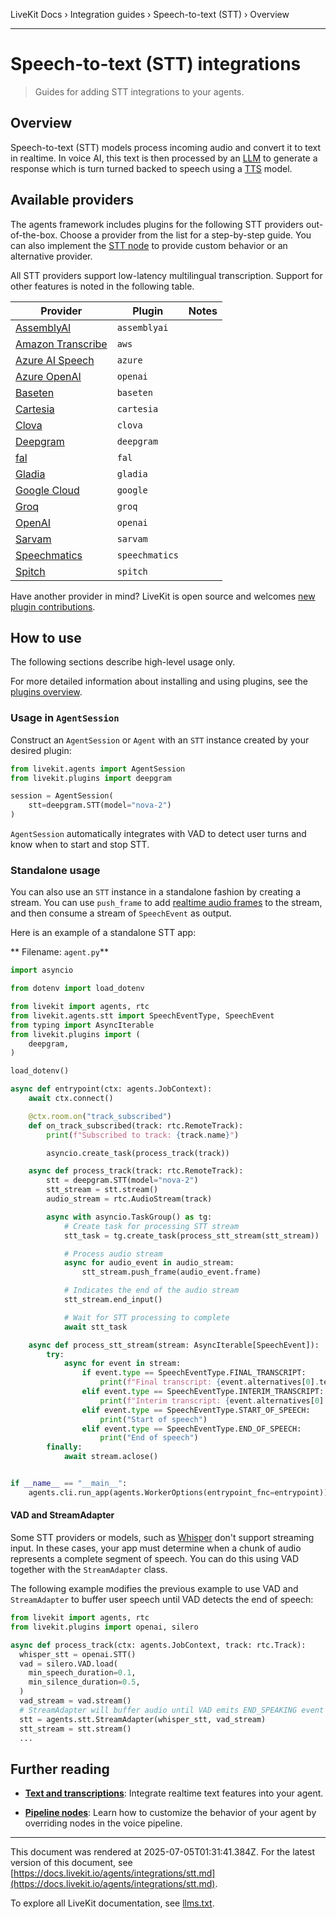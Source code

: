 LiveKit Docs › Integration guides › Speech-to-text (STT) › Overview

---

# Speech-to-text (STT) integrations

> Guides for adding STT integrations to your agents.

## Overview

Speech-to-text (STT) models process incoming audio and convert it to text in realtime. In voice AI, this text is then processed by an [LLM](https://docs.livekit.io/agents/integrations/llm.md) to generate a response which is turn turned backed to speech using a [TTS](https://docs.livekit.io/agents/integrations/tts.md) model.

## Available providers

The agents framework includes plugins for the following STT providers out-of-the-box. Choose a provider from the list for a step-by-step guide. You can also implement the [STT node](https://docs.livekit.io/agents/build/nodes.md#stt-node) to provide custom behavior or an alternative provider.

All STT providers support low-latency multilingual transcription. Support for other features is noted in the following table.

| Provider | Plugin | Notes |
| -------- | ------ | ----- |
| [AssemblyAI](https://docs.livekit.io/agents/integrations/stt/assemblyai.md) | `assemblyai` |  |
| [Amazon Transcribe](https://docs.livekit.io/agents/integrations/stt/aws.md) | `aws` |  |
| [Azure AI Speech](https://docs.livekit.io/agents/integrations/stt/azure.md) | `azure` |  |
| [Azure OpenAI](https://docs.livekit.io/agents/integrations/stt/azure-openai.md) | `openai` |  |
| [Baseten](https://docs.livekit.io/agents/integrations/stt/baseten.md) | `baseten` |  |
| [Cartesia](https://docs.livekit.io/agents/integrations/stt/cartesia.md) | `cartesia` |  |
| [Clova](https://docs.livekit.io/agents/integrations/stt/clova.md) | `clova` |  |
| [Deepgram](https://docs.livekit.io/agents/integrations/stt/deepgram.md) | `deepgram` |  |
| [fal](https://docs.livekit.io/agents/integrations/stt/fal.md) | `fal` |  |
| [Gladia](https://docs.livekit.io/agents/integrations/stt/gladia.md) | `gladia` |  |
| [Google Cloud](https://docs.livekit.io/agents/integrations/stt/google.md) | `google` |  |
| [Groq](https://docs.livekit.io/agents/integrations/stt/groq.md) | `groq` |  |
| [OpenAI](https://docs.livekit.io/agents/integrations/stt/openai.md) | `openai` |  |
| [Sarvam](https://docs.livekit.io/agents/integrations/stt/sarvam.md) | `sarvam` |  |
| [Speechmatics](https://docs.livekit.io/agents/integrations/stt/speechmatics.md) | `speechmatics` |  |
| [Spitch](https://docs.livekit.io/agents/integrations/stt/spitch.md) | `spitch` |  |

Have another provider in mind? LiveKit is open source and welcomes [new plugin contributions](https://docs.livekit.io/agents/integrations.md#contribute).

## How to use

The following sections describe high-level usage only.

For more detailed information about installing and using plugins, see the [plugins overview](https://docs.livekit.io/agents/integrations.md#install).

### Usage in `AgentSession`

Construct an `AgentSession` or `Agent` with an `STT` instance created by your desired plugin:

```python
from livekit.agents import AgentSession
from livekit.plugins import deepgram

session = AgentSession(
    stt=deepgram.STT(model="nova-2")
)

```

`AgentSession` automatically integrates with VAD to detect user turns and know when to start and stop STT.

### Standalone usage

You can also use an `STT` instance in a standalone fashion by creating a stream. You can use `push_frame` to add [realtime audio frames](https://docs.livekit.io/home/client/tracks.md) to the stream, and then consume a stream of `SpeechEvent` as output.

Here is an example of a standalone STT app:

** Filename: `agent.py`**

```python
import asyncio

from dotenv import load_dotenv

from livekit import agents, rtc
from livekit.agents.stt import SpeechEventType, SpeechEvent
from typing import AsyncIterable
from livekit.plugins import (
    deepgram,
)

load_dotenv()

async def entrypoint(ctx: agents.JobContext):
    await ctx.connect()

    @ctx.room.on("track_subscribed")
    def on_track_subscribed(track: rtc.RemoteTrack):
        print(f"Subscribed to track: {track.name}")

        asyncio.create_task(process_track(track))

    async def process_track(track: rtc.RemoteTrack):
        stt = deepgram.STT(model="nova-2")
        stt_stream = stt.stream()
        audio_stream = rtc.AudioStream(track)

        async with asyncio.TaskGroup() as tg:
            # Create task for processing STT stream
            stt_task = tg.create_task(process_stt_stream(stt_stream))

            # Process audio stream
            async for audio_event in audio_stream:
                stt_stream.push_frame(audio_event.frame)

            # Indicates the end of the audio stream
            stt_stream.end_input()

            # Wait for STT processing to complete
            await stt_task

    async def process_stt_stream(stream: AsyncIterable[SpeechEvent]):
        try:
            async for event in stream:
                if event.type == SpeechEventType.FINAL_TRANSCRIPT:
                    print(f"Final transcript: {event.alternatives[0].text}")
                elif event.type == SpeechEventType.INTERIM_TRANSCRIPT:
                    print(f"Interim transcript: {event.alternatives[0].text}")
                elif event.type == SpeechEventType.START_OF_SPEECH:
                    print("Start of speech")
                elif event.type == SpeechEventType.END_OF_SPEECH:
                    print("End of speech")
        finally:
            await stream.aclose()


if __name__ == "__main__":
    agents.cli.run_app(agents.WorkerOptions(entrypoint_fnc=entrypoint))


```

#### VAD and StreamAdapter

Some STT providers or models, such as [Whisper](https://github.com/openai/whisper) don't support streaming input. In these cases, your app must determine when a chunk of audio represents a complete segment of speech. You can do this using VAD together with the `StreamAdapter` class.

The following example modifies the previous example to use VAD and `StreamAdapter` to buffer user speech until VAD detects the end of speech:

```python
from livekit import agents, rtc
from livekit.plugins import openai, silero

async def process_track(ctx: agents.JobContext, track: rtc.Track):
  whisper_stt = openai.STT()
  vad = silero.VAD.load(
    min_speech_duration=0.1,
    min_silence_duration=0.5,
  )
  vad_stream = vad.stream()
  # StreamAdapter will buffer audio until VAD emits END_SPEAKING event
  stt = agents.stt.StreamAdapter(whisper_stt, vad_stream)
  stt_stream = stt.stream()
  ...

```

## Further reading

- **[Text and transcriptions](https://docs.livekit.io/agents/build/text.md)**: Integrate realtime text features into your agent.

- **[Pipeline nodes](https://docs.livekit.io/agents/build/nodes.md)**: Learn how to customize the behavior of your agent by overriding nodes in the voice pipeline.

---

This document was rendered at 2025-07-05T01:31:41.384Z.
For the latest version of this document, see [https://docs.livekit.io/agents/integrations/stt.md](https://docs.livekit.io/agents/integrations/stt.md).

To explore all LiveKit documentation, see [llms.txt](https://docs.livekit.io/llms.txt).